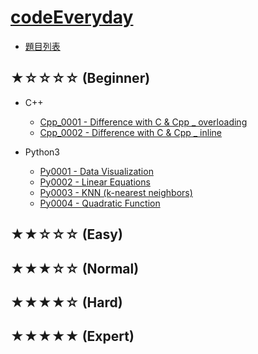 [codeEveryday](https://hackmd.io/@233eECf4S7qcV-8jggtxVw/ByoCaz5pw)
===

- [題目列表](https://hackmd.io/@233eECf4S7qcV-8jggtxVw/HySzob5pD)

★☆☆☆☆ (Beginner)
---
* C++
    - [Cpp_0001 - Difference with C & Cpp _ overloading](https://hackmd.io/@233eECf4S7qcV-8jggtxVw/HkfABfF0w)
    - [Cpp_0002 - Difference with C & Cpp _ inline](https://hackmd.io/@233eECf4S7qcV-8jggtxVw/SJATDQKAD)
    <!-- - [L_Cpp0001 - Two Sum](https://hackmd.io/@233eECf4S7qcV-8jggtxVw/S1XJlfcaw) -->

* Python3
    - [Py0001 - Data Visualization](https://hackmd.io/@233eECf4S7qcV-8jggtxVw/ryH-oncTv)
    - [Py0002 - Linear Equations](https://hackmd.io/@233eECf4S7qcV-8jggtxVw/SkQ-YA5Tv)
    - [Py0003 - KNN (k-nearest neighbors)](https://hackmd.io/@233eECf4S7qcV-8jggtxVw/rkTkoJiaw)
    - [Py0004 - Quadratic Function](https://hackmd.io/@233eECf4S7qcV-8jggtxVw/S1gYUPnaP)

    
★★☆☆☆ (Easy)
---


★★★☆☆ (Normal) 
---


★★★★☆ (Hard) 
---


★★★★★ (Expert) 
---



